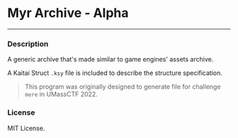 # Myr Archive - Alpha

---

### Description

A generic archive that's made similar to game engines' assets archive.

A Kaitai Struct `.ksy` file is included to describe the structure specification.

> This program was originally designed to generate file for challenge `mere` in UMassCTF 2022.

### License

MIT License.
